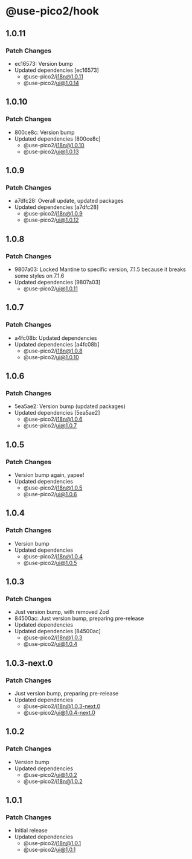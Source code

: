 # @use-pico2/hook

## 1.0.11

### Patch Changes

- ec16573: Version bump
- Updated dependencies [ec16573]
    - @use-pico2/i18n@1.0.11
    - @use-pico2/ui@1.0.14

## 1.0.10

### Patch Changes

- 800ce8c: Version bump
- Updated dependencies [800ce8c]
    - @use-pico2/i18n@1.0.10
    - @use-pico2/ui@1.0.13

## 1.0.9

### Patch Changes

- a7dfc28: Overall update, updated packages
- Updated dependencies [a7dfc28]
    - @use-pico2/i18n@1.0.9
    - @use-pico2/ui@1.0.12

## 1.0.8

### Patch Changes

- 9807a03: Locked Mantine to specific version, 7.1.5 because it breaks some styles on 7.1.6
- Updated dependencies [9807a03]
    - @use-pico2/ui@1.0.11

## 1.0.7

### Patch Changes

- a4fc08b: Updated dependencies
- Updated dependencies [a4fc08b]
    - @use-pico2/i18n@1.0.8
    - @use-pico2/ui@1.0.10

## 1.0.6

### Patch Changes

- 5ea5ae2: Version bump (updated packages)
- Updated dependencies [5ea5ae2]
    - @use-pico2/i18n@1.0.6
    - @use-pico2/ui@1.0.7

## 1.0.5

### Patch Changes

- Version bump again, yapee!
- Updated dependencies
    - @use-pico2/i18n@1.0.5
    - @use-pico2/ui@1.0.6

## 1.0.4

### Patch Changes

- Version bump
- Updated dependencies
    - @use-pico2/i18n@1.0.4
    - @use-pico2/ui@1.0.5

## 1.0.3

### Patch Changes

- Just version bump, with removed Zod
- 84500ac: Just version bump, preparing pre-release
- Updated dependencies
- Updated dependencies [84500ac]
    - @use-pico2/i18n@1.0.3
    - @use-pico2/ui@1.0.4

## 1.0.3-next.0

### Patch Changes

- Just version bump, preparing pre-release
- Updated dependencies
    - @use-pico2/i18n@1.0.3-next.0
    - @use-pico2/ui@1.0.4-next.0

## 1.0.2

### Patch Changes

- Version bump
- Updated dependencies
    - @use-pico2/ui@1.0.2
    - @use-pico2/i18n@1.0.2

## 1.0.1

### Patch Changes

- Initial release
- Updated dependencies
    - @use-pico2/i18n@1.0.1
    - @use-pico2/ui@1.0.1

